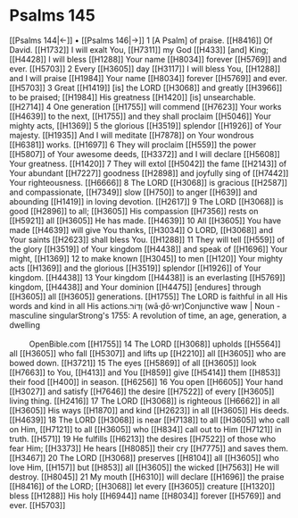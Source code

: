 # Psalms 145
[[Psalms 144|←]] • [[Psalms 146|→]]
1 [A Psalm] of praise. [[H8416]] Of David. [[H1732]] I will exalt You, [[H7311]] my God [[H433]] [and] King; [[H4428]] I will bless [[H1288]] Your name [[H8034]] forever [[H5769]] and ever. [[H5703]] 
2 Every [[H3605]] day [[H3117]] I will bless You, [[H1288]] and I will praise [[H1984]] Your name [[H8034]] forever [[H5769]] and ever. [[H5703]] 
3 Great [[H1419]] [is] the LORD [[H3068]] and greatly [[H3966]] to be praised; [[H1984]] His greatness [[H1420]] [is] unsearchable. [[H2714]] 
4 One generation [[H1755]] will commend [[H7623]] Your works [[H4639]] to the next, [[H1755]] and they shall proclaim [[H5046]] Your mighty acts, [[H1369]] 
5 the glorious [[H3519]] splendor [[H1926]] of Your majesty. [[H1935]] And I will meditate [[H7878]] on Your wondrous [[H6381]] works. [[H1697]] 
6 They will proclaim [[H559]] the power [[H5807]] of Your awesome deeds, [[H3372]] and I will declare [[H5608]] Your greatness. [[H1420]] 
7 They will extol [[H5042]] the fame [[H2143]] of Your abundant [[H7227]] goodness [[H2898]] and joyfully sing of [[H7442]] Your righteousness. [[H6666]] 
8 The LORD [[H3068]] is gracious [[H2587]] and compassionate, [[H7349]] slow [[H750]] to anger [[H639]] and abounding [[H1419]] in loving devotion. [[H2617]] 
9 The LORD [[H3068]] is good [[H2896]] to all; [[H3605]] His compassion [[H7356]] rests on [[H5921]] all [[H3605]] He has made. [[H4639]] 
10 All [[H3605]] You have made [[H4639]] will give You thanks, [[H3034]] O LORD, [[H3068]] and Your saints [[H2623]] shall bless You. [[H1288]] 
11 They will tell [[H559]] of the glory [[H3519]] of Your kingdom [[H4438]] and speak of [[H1696]] Your might, [[H1369]] 
12 to make known [[H3045]] to men [[H120]] Your mighty acts [[H1369]] and the glorious [[H3519]] splendor [[H1926]] of Your kingdom. [[H4438]] 
13 Your kingdom [[H4438]] is an everlasting [[H5769]] kingdom, [[H4438]] and Your dominion [[H4475]] [endures] through [[H3605]] all [[H3605]] generations. [[H1755]] The LORD is faithful in all His words and kind in all His actions.וָדֽוֹר׃ (wā·ḏō·wr)Conjunctive waw | Noun - masculine singularStrong's 1755: A revolution of time, an age, generation, a dwelling                                                                                                                                                                                                                                                            OpenBible.com [[H1755]] 
14 The LORD [[H3068]] upholds [[H5564]] all [[H3605]] who fall [[H5307]] and lifts up [[H2210]] all [[H3605]] who are bowed down. [[H3721]] 
15 The eyes [[H5869]] of all [[H3605]] look [[H7663]] to You, [[H413]] and You [[H859]] give [[H5414]] them [[H853]] their food [[H400]] in season. [[H6256]] 
16 You open [[H6605]] Your hand [[H3027]] and satisfy [[H7646]] the desire [[H7522]] of every [[H3605]] living thing. [[H2416]] 
17 The LORD [[H3068]] is righteous [[H6662]] in all [[H3605]] His ways [[H1870]] and kind [[H2623]] in all [[H3605]] His deeds. [[H4639]] 
18 The LORD [[H3068]] is near [[H7138]] to all [[H3605]] who call on Him, [[H7121]] to all [[H3605]] who [[H834]] call out to Him [[H7121]] in truth. [[H571]] 
19 He fulfills [[H6213]] the desires [[H7522]] of those who fear Him; [[H3373]] He hears [[H8085]] their cry [[H7775]] and saves them. [[H3467]] 
20 The LORD [[H3068]] preserves [[H8104]] all [[H3605]] who love Him, [[H157]] but [[H853]] all [[H3605]] the wicked [[H7563]] He will destroy. [[H8045]] 
21 My mouth [[H6310]] will declare [[H1696]] the praise [[H8416]] of the LORD; [[H3068]] let every [[H3605]] creature [[H1320]] bless [[H1288]] His holy [[H6944]] name [[H8034]] forever [[H5769]] and ever. [[H5703]] 
